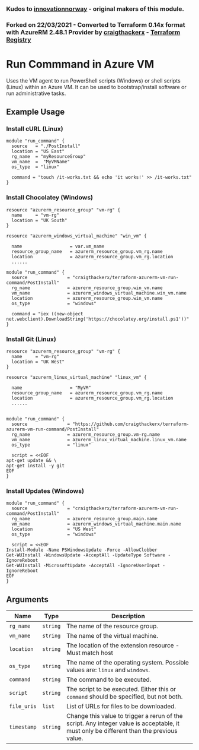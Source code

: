 ### Kudos to [innovationnorway](https://github.com/innovationnorway) - original makers of this module.
### Forked on 22/03/2021 - Converted to Terraform 0.14x format with AzureRM 2.48.1 Provider by [craigthackerx](https://github.com/craigthackerx) - [Terraform Registry](https://registry.terraform.io/modules/craigthackerx/run-vm-command/azurerm/latest)

# Run Commmand in Azure VM

Uses the VM agent to run PowerShell scripts (Windows) or shell scripts (Linux) within an Azure VM. It can be used to bootstrap/install software or run administrative tasks.

## Example Usage

### Install cURL (Linux)

```hcl
module "run_command" {
  source   = "./PostInstall"
  location = "US East"
  rg_name  = "myResourceGroup"
  vm_name  =  "MyVMName"
  os_type  = "linux"

  command = "touch /it-works.txt && echo 'it works!' >> /it-works.txt"
}
```

### Install Chocolatey (Windows)

```hcl
resource "azurerm_resource_group" "vm-rg" {
  name     = "vm-rg"
  location = "UK South"
}

resource "azurerm_windows_virtual_machine" "win_vm" {
  
  name                  = var.vm_name
  resource_group_name   = azurerm_resource_group.vm_rg.name
  location              = azurerm_resource_group.vm_rg.location
  ......
  
module "run_command" {
  source               = "craigthackerx/terraform-azurerm-vm-run-command/PostInstall"
  rg_name              = azurerm_resource_group.win_vm.name
  vm_name              = azurerm_windows_virtual_machine.win_vm.name
  location             = azurerm_resource_group.win_vm.name
  os_type              = "windows"

  command = "iex ((new-object net.webclient).DownloadString('https://chocolatey.org/install.ps1'))"
}
```

### Install Git (Linux)

```hcl
resource "azurerm_resource_group" "vm-rg" {
  name     = "vm-rg"
  location = "UK West"
}

resource "azurerm_linux_virtual_machine" "linux_vm" {
  
  name                  = "MyVM"
  resource_group_name   = azurerm_resource_group.vm_rg.name
  location              = azurerm_resource_group.vm_rg.location
  ......
  

module "run_command" {
  source               = "https://github.com/craigthackerx/terraform-azurerm-vm-run-command/PostInstall"
  rg_name              = azurerm_resource_group.vm-rg.name
  vm_name              = azurerm_linux_virtual_machine.linux_vm.name
  os_type              = "linux"

  script = <<EOF
apt-get update && \
apt-get install -y git
EOF
}
```

### Install Updates (Windows)

```hcl
module "run_command" {
  source               = "craigthackerx/terraform-azurerm-vm-run-command/PostInstall"
  rg_name              = azurerm_resource_group.main.name
  vm_name              = azurerm_windows_virtual_machine.main.name
  location             = "US West"
  os_type              = "windows"

  script = <<EOF
Install-Module -Name PSWindowsUpdate -Force -AllowClobber
Get-WUInstall -WindowsUpdate -AcceptAll -UpdateType Software -IgnoreReboot
Get-WUInstall -MicrosoftUpdate -AcceptAll -IgnoreUserInput -IgnoreReboot
EOF
}
```

## Arguments

| Name | Type | Description |
| --- | --- | --- |
| `rg_name` | `string` | The name of the resource group. |
| `vm_name` | `string` | The name of the virtual machine. |
| `location` | `string` | The location of the extension resource - Must match host |
| `os_type` | `string` | The name of the operating system. Possible values are: `linux` and `windows`. |
| `command` | `string` | The command to be executed. |
| `script` | `string` | The script to be executed. Either this or `command` should be specified, but not both. |
| `file_uris` | `list` | List of URLs for files to be downloaded. |
| `timestamp` | `string` | Change this value to trigger a rerun of the script. Any integer value is acceptable, it must only be different than the previous value. |


